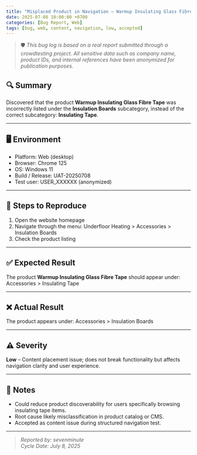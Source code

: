 ```yaml
---
title: "Misplaced Product in Navigation – Warmup Insulating Glass Fibre Tape"
date: 2025-07-08 10:00:00 +0700
categories: [Bug Report, Web]
tags: [bug, web, content, navigation, low, accepted]
---
```


> 🛡️ _This bug log is based on a real report submitted through a crowdtesting project. All sensitive data such as company name, product IDs, and internal references have been anonymized for publication purposes._

## 🔍 Summary
Discovered that the product **Warmup Insulating Glass Fibre Tape** was incorrectly listed under the **Insulation Boards** subcategory, instead of the correct subcategory: **Insulating Tape**.

---

## 🖥️ Environment
- Platform: Web (desktop)
- Browser: Chrome 125
- OS: Windows 11
- Build / Release: UAT-20250708
- Test user: USER_XXXXXX (anonymized)

---

## 🎯 Steps to Reproduce
1. Open the website homepage
2. Navigate through the menu: Underfloor Heating > Accessories > Insulation Boards
3. Check the product listing

---

## ✅ Expected Result
The product **Warmup Insulating Glass Fibre Tape** should appear under: Accessories > Insulating Tape

---

## ❌ Actual Result
The product appears under: Accessories > Insulation Boards

---

## ⚠️ Severity
**Low** – Content placement issue; does not break functionality but affects navigation clarity and user experience.

---

## 💬 Notes
- Could reduce product discoverability for users specifically browsing insulating tape items.
- Root cause likely misclassification in product catalog or CMS.
- Accepted as content issue during structured navigation test.

---

> _Reported by: sevenminute_  
> _Cycle Date: July 8, 2025_

